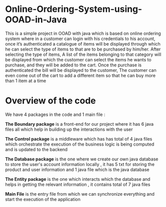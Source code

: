 # Online-Ordering-System-using-OOAD-in-Java

This is a simple project in OOAD with java which is based on online ordering system where in a customer can login with his credentials to his account, once it’s authenticated a catalogue of items will be displayed through which he can select the type of items to that are to be purchased by him/her. After selecting the type of items, A list of the items belonging to that category will be displayed from which the customer can select the items he wants to purchase, and they will be added to the cart. Once the purchase is authenticated the bill will be displayed to the customer, The customer can even come out of the cart to add a different item so that he can buy more than 1 item at a time

# Overview of the code 

We have 4 packages in the code and 1 main file :

**The Boundary package** is a front-end for our project where it has 6 java files all which help in building up the interactions with the user

**The Control package** is a middleware which has has total of 4 java files which orchestrate the execution of the business logic is being computed and is updated to the backend

**The Database package** is the one where we create our own java database to store the user's account information locally , it has 5 txt for storing the product and user information and 1 java file which is the java database

**The Entity package** is the one which interacts which the database and helps in getting the relevant information , it contains total of 7 java files

**Main File** is the entry file from which we can synchronize everything and start the execution of the application
